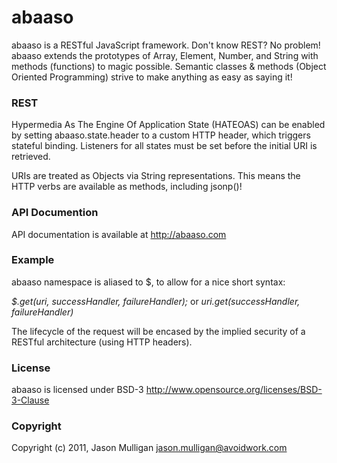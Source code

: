 # abaaso
abaaso is a RESTful JavaScript framework. Don't know REST? No problem! abaaso extends the prototypes of Array, Element, Number, and String with methods (functions) to magic possible. Semantic classes & methods (Object Oriented Programming) strive to make anything as easy as saying it!


### REST
Hypermedia As The Engine Of Application State (HATEOAS) can be enabled by setting abaaso.state.header to a custom HTTP header, which triggers stateful binding. Listeners for all states must be set before the initial URI is retrieved.

URIs are treated as Objects via String representations. This means the HTTP verbs are available as methods, including jsonp()!


### API Documention
API documentation is available at http://abaaso.com 


### Example
abaaso namespace is aliased to $, to allow for a nice short syntax:


*$.get(uri, successHandler, failureHandler);* or *uri.get(successHandler, failureHandler)*


The lifecycle of the request will be encased by the implied security of a RESTful architecture (using HTTP headers).


### License
abaaso is licensed under BSD-3 http://www.opensource.org/licenses/BSD-3-Clause

### Copyright
Copyright (c) 2011, Jason Mulligan <jason.mulligan@avoidwork.com>